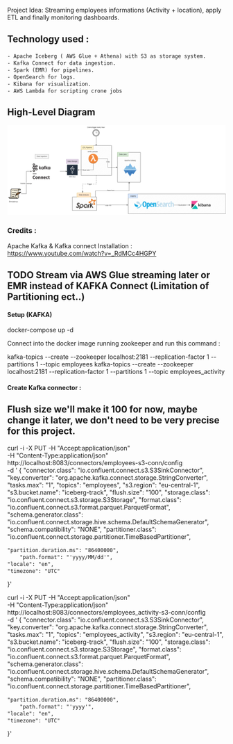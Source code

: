 Project Idea: Streaming employees informations (Activity + location), apply ETL and finally monitoring dashboards.

## Technology used :

    - Apache Iceberg ( AWS Glue + Athena) with S3 as storage system.
    - Kafka Connect for data ingestion.
    - Spark (EMR) for pipelines.
    - OpenSearch for logs.
	- Kibana for visualization.
	- AWS Lambda for scripting crone jobs


## High-Level Diagram

![High-Level Diagram](docs/diagrams/EmployeesTracker.drawio.png?raw=true "High-Level")

### Credits : 

Apache Kafka & Kafka connect Installation : https://www.youtube.com/watch?v=_RdMCc4HGPY

## TODO Stream via AWS Glue streaming later or EMR instead of KAFKA Connect (Limitation of Partitioning ect..)

#### Setup (KAFKA)

docker-compose up -d

Connect into the docker image running zookeeper and run this command : 

kafka-topics --create --zookeeper localhost:2181 --replication-factor 1 --partitions 1 --topic employees
kafka-topics --create --zookeeper localhost:2181 --replication-factor 1 --partitions 1 --topic employees_activity

#### Create Kafka connector : 

## Flush size we'll make it 100 for now, maybe change it later, we don't need to be very precise for this project.

curl -i -X PUT -H "Accept:application/json" \
	-H "Content-Type:application/json" http://localhost:8083/connectors/employees-s3-conn/config \
	-d '
 {
	"connector.class": "io.confluent.connect.s3.S3SinkConnector",
	"key.converter": "org.apache.kafka.connect.storage.StringConverter",
	"tasks.max": "1",
	"topics": "employees",
	"s3.region": "eu-central-1",
	"s3.bucket.name": "iceberg-track",
	"flush.size": "100",
	"storage.class": "io.confluent.connect.s3.storage.S3Storage",
	"format.class": "io.confluent.connect.s3.format.parquet.ParquetFormat",
	"schema.generator.class": "io.confluent.connect.storage.hive.schema.DefaultSchemaGenerator",
	"schema.compatibility": "NONE",
	"partitioner.class": "io.confluent.connect.storage.partitioner.TimeBasedPartitioner",
	
	"partition.duration.ms": "86400000",
		"path.format": "'yyyy/MM/dd'",
	"locale": "en",
	"timezone": "UTC"
  }'


curl -i -X PUT -H "Accept:application/json" \
	-H "Content-Type:application/json" http://localhost:8083/connectors/employees_activity-s3-conn/config \
	-d '
 {
	"connector.class": "io.confluent.connect.s3.S3SinkConnector",
	"key.converter": "org.apache.kafka.connect.storage.StringConverter",
	"tasks.max": "1",
	"topics": "employees_activity",
	"s3.region": "eu-central-1",
	"s3.bucket.name": "iceberg-track",
	"flush.size": "100",
	"storage.class": "io.confluent.connect.s3.storage.S3Storage",
	"format.class": "io.confluent.connect.s3.format.parquet.ParquetFormat",
	"schema.generator.class": "io.confluent.connect.storage.hive.schema.DefaultSchemaGenerator",
	"schema.compatibility": "NONE",
	"partitioner.class": "io.confluent.connect.storage.partitioner.TimeBasedPartitioner",
	
	"partition.duration.ms": "86400000",
		"path.format": "'yyyy'",
	"locale": "en",
	"timezone": "UTC"
  }'